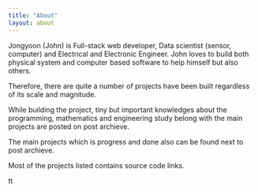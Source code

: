 ```yaml
---
title: "About"
layout: about
---
```


Jongyoon (John) is Full-stack web developer, Data scientist (sensor, computer) and Electrical and Electronic Engineer.
John loves to build both physical system and computer based software to help himself but also others.

Therefore, there are quite a number of projects have been built regardless of its scale and magnitude.

While building the project, tiny but important knowledges about the programming, mathematics and engineering study belong with the main projects are posted on post archieve.

The main projects which is progress and done also can be found next to post archieve.

Most of the projects listed contains source code links.

tt
